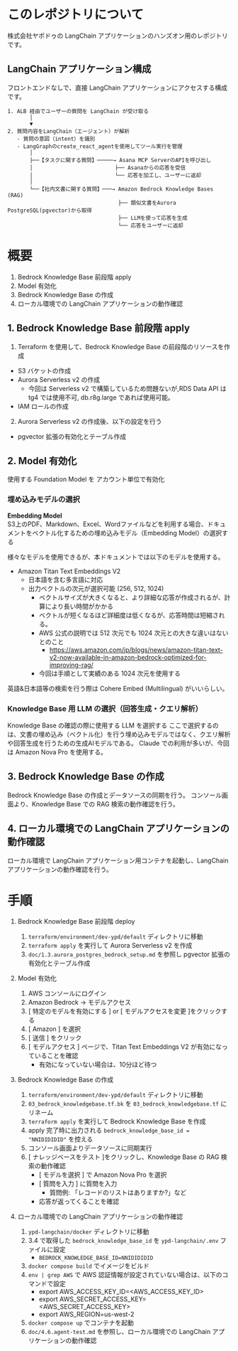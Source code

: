 # このレポジトリについて
株式会社ヤポドゥの LangChain アプリケーションのハンズオン用のレポジトリです。

## LangChain アプリケーション構成
フロントエンドなしで、直接 LangChain アプリケーションにアクセスする構成です。
```
1. ALB 経由でユーザーの質問を LangChain が受け取る
       │
       ▼
2. 質問内容をLangChain（エージェント）が解析
   - 質問の意図（intent）を識別
   - LangGraphのcreate_react_agentを使用してツール実行を管理
       │
       ├──【タスクに関する質問】─────→ Asana MCP ServerのAPIを呼び出し
       │　　　　　　　　　　　　　　 　├── Asanaからの応答を受信
       │　　　　　　　　　　　　　　 　└── 応答を加工し、ユーザーに返却
       │
       └──【社内文書に関する質問】───→ Amazon Bedrock Knowledge Bases (RAG)
         　　　　　　　　　　　　　　 　├── 類似文書をAurora PostgreSQL(pgvector)から取得
         　　　　　　　　　　　　　　 　├── LLMを使って応答を生成
         　　　　　　　　　　　　　　 　└── 応答をユーザーに返却
```


# 概要

1. Bedrock Knowledge Base 前段階 apply
2. Model 有効化
3. Bedrock Knowledge Base の作成
4. ローカル環境での LangChain アプリケーションの動作確認


## 1. Bedrock Knowledge Base 前段階 apply
1. Terraform を使用して、Bedrock Knowledge Base の前段階のリソースを作成
- S3 バケットの作成
- Aurora Serverless v2 の作成
    - 今回は Serverless v2 で構築しているため問題ないが,RDS Data API は tg4 では使用不可, db.r8g.large であれば使用可能。
- IAM ロールの作成

2. Aurora Serverless v2 の作成後、以下の設定を行う
- pgvector 拡張の有効化とテーブル作成


## 2. Model 有効化
使用する Foundation Model を アカウント単位で有効化

### 埋め込みモデルの選択
**Embedding Model**  
S3上のPDF、Markdown、Excel、Wordファイルなどを利用する場合、ドキュメントをベクトル化するための埋め込みモデル（Embedding Model）の選択する

様々なモデルを使用できるが、本ドキュメントでは以下のモデルを使用する。
- Amazon Titan Text Embeddings V2
    - 日本語を含む多言語に対応
    - 出力ベクトルの次元が選択可能 (256, 512, 1024)
        - ベクトルサイズが大きくなると、より詳細な応答が作成されるが、計算により長い時間がかかる
        - ベクトルが短くなるほど詳細度は低くなるが、応答時間は短縮される。
        - AWS 公式の説明では 512 次元でも 1024 次元との大きな違いはないとのこと
            - https://aws.amazon.com/jp/blogs/news/amazon-titan-text-v2-now-available-in-amazon-bedrock-optimized-for-improving-rag/
        - 今回は手順として実績のある 1024 次元を使用する

英語&日本語等の検索を行う際は Cohere Embed (Multilingual) がいいらしい。

### Knowledge Base 用 LLM の選択（回答生成・クエリ解析）
Knowledge Base の確認の際に使用する LLM を選択する
ここで選択するのは、文書の埋め込み（ベクトル化）を行う埋め込みモデルではなく、クエリ解析や回答生成を行うための生成AIモデルである。
Claude での利用が多いが、今回は Amazon Nova Pro を使用する。

## 3. Bedrock Knowledge Base の作成
Bedrock Knowledge Base の作成とデータソースの同期を行う。
コンソール画面より、Knowledge Base での RAG 検索の動作確認を行う。

## 4. ローカル環境での LangChain アプリケーションの動作確認
ローカル環境で LangChain アプリケーション用コンテナを起動し、LangChain アプリケーションの動作確認を行う。


# 手順
1. Bedrock Knowledge Base 前段階 deploy
    1. `terraform/environment/dev-ypd/default` ディレクトリに移動
    2. `terraform apply` を実行して Aurora Serverless v2 を作成
    3. `doc/1.3.aurora_postgres_bedrock_setup.md` を参照し pgvector 拡張の有効化とテーブル作成


2. Model 有効化
    1. AWS コンソールにログイン
    2. Amazon Bedrock -> モデルアクセス
    3. [ 特定のモデルを有効にする ] or [ モデルアクセスを変更 ]をクリックする
    4. [ Amazon ] を選択
    6. [ 送信 ] をクリック
    7. [ モデルアクセス ] ページで、Titan Text Embeddings V2 が有効になっていることを確認
        - 有効になっていない場合は、10分ほど待つ


3. Bedrock Knowledge Base の作成
    1. `terraform/environment/dev-ypd/default` ディレクトリに移動
    2. `03_bedrock_knowledgebase.tf.bk` を `03_bedrock_knowledgebase.tf` にリネーム
    3. `terraform apply` を実行して Bedrock Knowledge Base を作成
    4. apply 完了時に出力される `bedrock_knowledge_base_id = "NNIDIDIDID"` を控える
    5. コンソール画面よりデータソースに同期実行
    6. [ ナレッジベースをテスト ]をクリックし、Knowledge Base の RAG 検索の動作確認
        - [ モデルを選択 ] で Amazon Nova Pro を選択
        - [ 質問を入力 ] に質問を入力
             - 質問例: 「レコードのリストはありますか?」など
        - 応答が返ってくることを確認

4. ローカル環境での LangChain アプリケーションの動作確認
    1. `ypd-langchain/docker` ディレクトリに移動
    2. 3.4 で取得した `bedrock_knowledge_base_id` を `ypd-langchain/.env` ファイルに設定
        - `BEDROCK_KNOWLEDGE_BASE_ID=NNIDIDIDID`
    3. `docker compose build` でイメージをビルド
    4. `env | grep AWS` で AWS 認証情報が設定されていない場合は、以下のコマンドで設定
        - export AWS_ACCESS_KEY_ID=<AWS_ACCESS_KEY_ID>
        - export AWS_SECRET_ACCESS_KEY=<AWS_SECRET_ACCESS_KEY>
        - export AWS_REGION=us-west-2
    5. `docker compose up` でコンテナを起動
    6. `doc/4.6.agent-test.md` を参照し、ローカル環境での LangChain アプリケーションの動作確認

